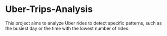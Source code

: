 # Uber-Trips-Analysis
This project aims to analyze Uber rides to detect specific patterns, such as the busiest day or the time with the lowest number of rides.
